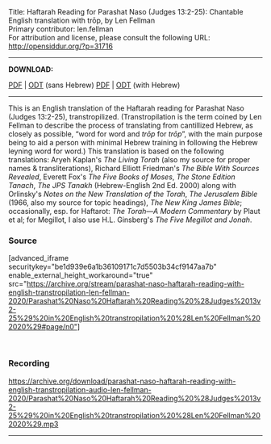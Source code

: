 <html>
<head></head>
<body>
Title: Haftarah Reading for Parashat Naso (Judges 13:2-25): Chantable English translation with trōp, by Len Fellman<br />
Primary contributor: len.fellman<br />
For attribution and license, please consult the following URL: <a href="http://opensiddur.org/?p=31716">http://opensiddur.org/?p=31716</a>
<p />
<hr />

<strong>DOWNLOAD:</strong> 

<a href="https://archive.org/download/parashat-naso-haftarah-reading-with-english-transtropilation-len-fellman-2020/Parashat%20Naso%20Haftarah%20Reading%20%28Judges%2013v2-25%29%20in%20English%20transtropilation%20%28Len%20Fellman%202020%29%20-%20english%20only.pdf">PDF</a> | <a href="https://archive.org/download/parashat-naso-haftarah-reading-with-english-transtropilation-len-fellman-2020/Parashat%20Naso%20Haftarah%20Reading%20%28Judges%2013v2-25%29%20in%20English%20transtropilation%20%28Len%20Fellman%202020%29%20-%20english%20only.odt">ODT</a> (sans Hebrew)
<a href="https://archive.org/download/parashat-naso-haftarah-reading-with-english-transtropilation-len-fellman-2020/Parashat%20Naso%20Haftarah%20Reading%20%28Judges%2013v2-25%29%20in%20English%20transtropilation%20%28Len%20Fellman%202020%29.pdf">PDF</a> | <a href="https://archive.org/download/parashat-naso-haftarah-reading-with-english-transtropilation-len-fellman-2020/Parashat%20Naso%20Haftarah%20Reading%20%28Judges%2013v2-25%29%20in%20English%20transtropilation%20%28Len%20Fellman%202020%29.odt">ODT</a> (with Hebrew)

<hr />

This is an English translation of the Haftarah reading for Parashat Naso (Judges 13:2-25), transtropilized. (Transtropilation is the term coined by Len Fellman to describe the process of translating from cantillized Hebrew, as closely as possible, “word for word and <em>trōp</em> for <em>trōp</em>”, with the main purpose being to aid a person with minimal Hebrew training in following the Hebrew leyning word for word.) This translation is based on the following translations: Aryeh Kaplan's <em>The Living Torah</em> (also my source for proper names &amp; transliterations), Richard Elliott Friedman's <em>The Bible With Sources Revealed</em>, Everett Fox's <em>The Five Books of Moses</em>, <em>The Stone Edition Tanach</em>, <em>The JPS Tanakh</em> (Hebrew-English 2nd Ed. 2000) along with Orlinsky's <em>Notes on the New Translation of the Torah</em>, <em>The Jerusalem Bible</em> (1966, also my source for topic headings), <em>The New King James Bible</em>; occasionally, esp. for Haftarot: <em>The Torah—A Modern Commentary</em> by Plaut et al; for Megillot, I also use H.L. Ginsberg's <em>The Five Megillot and Jonah</em>.

<h3>Source</h3>

[advanced_iframe securitykey="be1d939e6a1b36109171c7d5503b34cf9147aa7b" enable_external_height_workaround="true" src="https://archive.org/stream/parashat-naso-haftarah-reading-with-english-transtropilation-len-fellman-2020/Parashat%20Naso%20Haftarah%20Reading%20%28Judges%2013v2-25%29%20in%20English%20transtropilation%20%28Len%20Fellman%202020%29#page/n0"]

&nbsp;

<h3>Recording</h3>

https://archive.org/download/parashat-naso-haftarah-reading-with-english-transtropilation-audio-len-fellman-2020/Parashat%20Naso%20Haftarah%20Reading%20%28Judges%2013v2-25%29%20in%20English%20transtropilation%20%28Len%20Fellman%202020%29.mp3

<hr />

&nbsp;
</body>
</html>